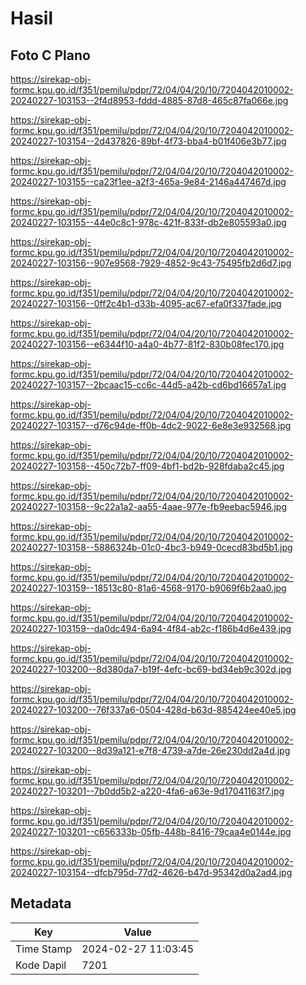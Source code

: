 # Hasil

## Foto C Plano

https://sirekap-obj-formc.kpu.go.id/f351/pemilu/pdpr/72/04/04/20/10/7204042010002-20240227-103153--2f4d8953-fddd-4885-87d8-465c87fa066e.jpg

https://sirekap-obj-formc.kpu.go.id/f351/pemilu/pdpr/72/04/04/20/10/7204042010002-20240227-103154--2d437826-89bf-4f73-bba4-b01f406e3b77.jpg

https://sirekap-obj-formc.kpu.go.id/f351/pemilu/pdpr/72/04/04/20/10/7204042010002-20240227-103155--ca23f1ee-a2f3-465a-9e84-2146a447467d.jpg

https://sirekap-obj-formc.kpu.go.id/f351/pemilu/pdpr/72/04/04/20/10/7204042010002-20240227-103155--44e0c8c1-978c-421f-833f-db2e805593a0.jpg

https://sirekap-obj-formc.kpu.go.id/f351/pemilu/pdpr/72/04/04/20/10/7204042010002-20240227-103156--907e9568-7929-4852-9c43-75495fb2d6d7.jpg

https://sirekap-obj-formc.kpu.go.id/f351/pemilu/pdpr/72/04/04/20/10/7204042010002-20240227-103156--0ff2c4b1-d33b-4095-ac67-efa0f337fade.jpg

https://sirekap-obj-formc.kpu.go.id/f351/pemilu/pdpr/72/04/04/20/10/7204042010002-20240227-103156--e6344f10-a4a0-4b77-81f2-830b08fec170.jpg

https://sirekap-obj-formc.kpu.go.id/f351/pemilu/pdpr/72/04/04/20/10/7204042010002-20240227-103157--2bcaac15-cc6c-44d5-a42b-cd6bd16657a1.jpg

https://sirekap-obj-formc.kpu.go.id/f351/pemilu/pdpr/72/04/04/20/10/7204042010002-20240227-103157--d76c94de-ff0b-4dc2-9022-6e8e3e932568.jpg

https://sirekap-obj-formc.kpu.go.id/f351/pemilu/pdpr/72/04/04/20/10/7204042010002-20240227-103158--450c72b7-ff09-4bf1-bd2b-928fdaba2c45.jpg

https://sirekap-obj-formc.kpu.go.id/f351/pemilu/pdpr/72/04/04/20/10/7204042010002-20240227-103158--9c22a1a2-aa55-4aae-977e-fb9eebac5946.jpg

https://sirekap-obj-formc.kpu.go.id/f351/pemilu/pdpr/72/04/04/20/10/7204042010002-20240227-103158--5886324b-01c0-4bc3-b949-0cecd83bd5b1.jpg

https://sirekap-obj-formc.kpu.go.id/f351/pemilu/pdpr/72/04/04/20/10/7204042010002-20240227-103159--18513c80-81a6-4568-9170-b9069f6b2aa0.jpg

https://sirekap-obj-formc.kpu.go.id/f351/pemilu/pdpr/72/04/04/20/10/7204042010002-20240227-103159--da0dc494-6a94-4f84-ab2c-f186b4d6e439.jpg

https://sirekap-obj-formc.kpu.go.id/f351/pemilu/pdpr/72/04/04/20/10/7204042010002-20240227-103200--8d380da7-b19f-4efc-bc69-bd34eb9c302d.jpg

https://sirekap-obj-formc.kpu.go.id/f351/pemilu/pdpr/72/04/04/20/10/7204042010002-20240227-103200--76f337a6-0504-428d-b63d-885424ee40e5.jpg

https://sirekap-obj-formc.kpu.go.id/f351/pemilu/pdpr/72/04/04/20/10/7204042010002-20240227-103200--8d39a121-e7f8-4739-a7de-26e230dd2a4d.jpg

https://sirekap-obj-formc.kpu.go.id/f351/pemilu/pdpr/72/04/04/20/10/7204042010002-20240227-103201--7b0dd5b2-a220-4fa6-a63e-9d17041163f7.jpg

https://sirekap-obj-formc.kpu.go.id/f351/pemilu/pdpr/72/04/04/20/10/7204042010002-20240227-103201--c656333b-05fb-448b-8416-79caa4e0144e.jpg

https://sirekap-obj-formc.kpu.go.id/f351/pemilu/pdpr/72/04/04/20/10/7204042010002-20240227-103154--dfcb795d-77d2-4626-b47d-95342d0a2ad4.jpg


## Metadata

| Key        | Value               |
| ---------- | ------------------- |
| Time Stamp | 2024-02-27 11:03:45 |
| Kode Dapil | 7201                |



